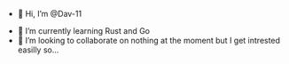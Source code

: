 - 👋 Hi, I’m @Dav-11
<!---- 👀 I’m interested in --->
- 🌱 I’m currently learning Rust and Go
- 💞️ I’m looking to collaborate on nothing at the moment but I get intrested easilly so...

<!---
Dav-11/Dav-11 is a ✨ special ✨ repository because its `README.md` (this file) appears on your GitHub profile.
You can click the Preview link to take a look at your changes.
--->
